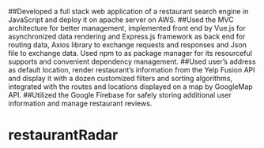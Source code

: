 ##Developed a full stack web application of a restaurant search engine in JavaScript and deploy it on apache server on AWS.
##Used the MVC architecture for better management, implemented front end by Vue.js for asynchronized data rendering and Express.js framework as back end for routing data, Axios library to exchange requests and responses and Json file to exchange data. Used npm to as package manager for its resourceful supports and convenient dependency management.
##Used user’s address as default location, render restaurant’s information from the Yelp Fusion API and display it with a dozen customized filters and sorting algorithms, integrated with the routes and locations displayed on a map by GoogleMap API.
##Utilized the Google Firebase for safely storing additional user information and manage restaurant reviews.
# restaurantRadar
